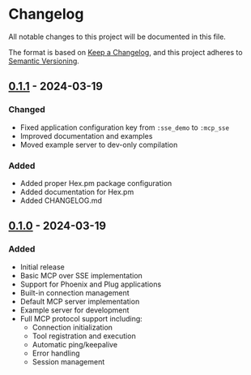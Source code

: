 # Changelog
All notable changes to this project will be documented in this file.

The format is based on [Keep a Changelog](https://keepachangelog.com/en/1.0.0/),
and this project adheres to [Semantic Versioning](https://semver.org/spec/v2.0.0.html).

## [0.1.1] - 2024-03-19
### Changed
- Fixed application configuration key from `:sse_demo` to `:mcp_sse`
- Improved documentation and examples
- Moved example server to dev-only compilation

### Added
- Added proper Hex.pm package configuration
- Added documentation for Hex.pm
- Added CHANGELOG.md

## [0.1.0] - 2024-03-19
### Added
- Initial release
- Basic MCP over SSE implementation
- Support for Phoenix and Plug applications
- Built-in connection management
- Default MCP server implementation
- Example server for development
- Full MCP protocol support including:
  - Connection initialization
  - Tool registration and execution
  - Automatic ping/keepalive
  - Error handling
  - Session management

[0.1.1]: https://github.com/kend/mcp_sse/compare/v0.1.0...v0.1.1
[0.1.0]: https://github.com/kend/mcp_sse/releases/tag/v0.1.0
